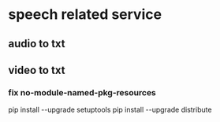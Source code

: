 # speech related service

## audio to txt

## video to txt


### fix no-module-named-pkg-resources
pip install --upgrade setuptools
pip install --upgrade distribute 
